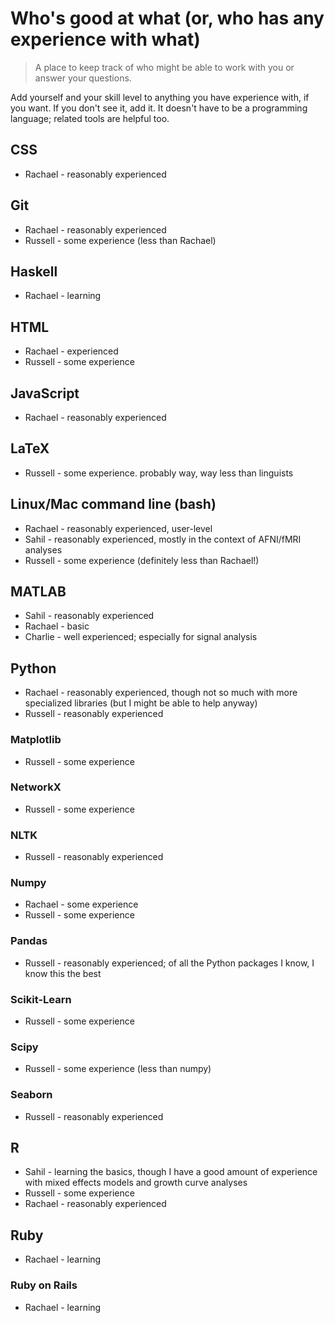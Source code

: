 # Who's good at what (or, who has any experience with what)

>A place to keep track of who might be able to work with you or answer your questions.

Add yourself and your skill level to anything you have experience with, if you want.
If you don't see it, add it. It doesn't have to be a programming language; related
tools are helpful too.

## CSS

* Rachael - reasonably experienced

## Git

* Rachael - reasonably experienced
* Russell - some experience (less than Rachael)

## Haskell

* Rachael - learning

## HTML

* Rachael - experienced
* Russell - some experience

## JavaScript

* Rachael - reasonably experienced

## LaTeX

* Russell - some experience. probably way, way less than linguists

## Linux/Mac command line (bash)

* Rachael - reasonably experienced, user-level
* Sahil - reasonably experienced, mostly in the context of AFNI/fMRI analyses
* Russell - some experience (definitely less than Rachael!)

## MATLAB

* Sahil - reasonably experienced
* Rachael - basic
* Charlie - well experienced; especially for signal analysis

## Python

* Rachael - reasonably experienced, though not so much with more specialized
libraries (but I might be able to help anyway)
* Russell - reasonably experienced

### Matplotlib

* Russell - some experience

### NetworkX

* Russell - some experience

### NLTK

* Russell - reasonably experienced

### Numpy

* Rachael - some experience
* Russell - some experience

### Pandas

* Russell - reasonably experienced; of all the Python packages I know, I 
know this the best

### Scikit-Learn

* Russell - some experience

### Scipy

* Russell - some experience (less than numpy)

### Seaborn

* Russell - reasonably experienced

## R

* Sahil - learning the basics, though I have a good amount of experience with mixed effects models and growth curve analyses
* Russell - some experience
* Rachael - reasonably experienced

## Ruby

* Rachael - learning

### Ruby on Rails

* Rachael - learning
